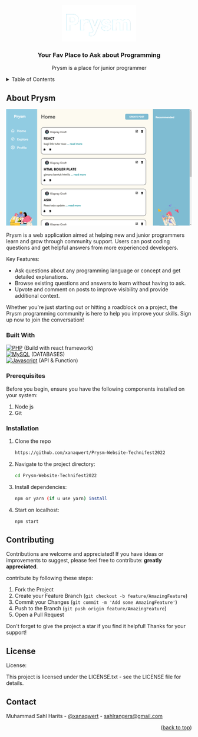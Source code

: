 <!-- PROJECT LOGO -->
<br />
<div align="center">
  <a href="">
    <img src="Images/prysm.png" alt="Logo" width="200px" height="100px">
  </a>

  <h3 align="center">Your Fav Place to Ask about Programming</h3>

  <p align="center">
    Prysm is a place for junior programmer
    <br />
  </p>
</div>



<!-- TABLE OF CONTENTS -->
<details>
  <summary>Table of Contents</summary>
  <ol>
    <li>
      <a href="#about-the-project">About The Project</a>
      <ul>
        <li><a href="#built-with">Built With</a></li>
      </ul>
    </li>
    <li>
      <a href="#getting-started">Getting Started</a>
      <ul>
        <li><a href="#prerequisites">Prerequisites</a></li>
        <li><a href="#installation">Installation</a></li>
      </ul>
    </li>
    <li><a href="#license">License</a></li>
    <li><a href="#contact">Contact</a></li>
  </ol>
</details>



<!-- ABOUT THE PROJECT -->
## About Prysm

<img src="Images/Screenshot (196).png" alt="Screenshot">

Prysm is a web application aimed at helping new and junior programmers learn and grow through community support. Users can post coding questions and get helpful answers from more experienced developers.

Key Features:
* Ask questions about any programming language or concept and get detailed explanations.
* Browse existing questions and answers to learn without having to ask.
* Upvote and comment on posts to improve visibility and provide additional context.

Whether you're just starting out or hitting a roadblock on a project, the Prysm programming community is here to help you improve your skills. Sign up now to join the conversation!



### Built With

[![PHP](https://skillicons.dev/icons?i=js)]() (Build with react framework)
</br>
[![MySQL](https://skillicons.dev/icons?i=firebase)]() (DATABASES)
</br>
[![Javascript](https://skillicons.dev/icons?i=react)]() (API & Function)

### Prerequisites

Before you begin, ensure you have the following components installed on your system:

  1. Node js
  2. Git

### Installation


1. Clone the repo
   ```sh
   https://github.com/xanaqwert/Prysm-Website-Technifest2022
   ```
2. Navigate to the project directory:
   ```sh
   cd Prysm-Website-Technifest2022
   ```
3. Install dependencies:
   ```sh
   npm or yarn (if u use yarn) install
   ```
4. Start on localhost:
   ```sh
   npm start
   ```



<!-- CONTRIBUTING -->
## Contributing

Contributions are welcome and appreciated! If you have ideas or improvements to suggest, please feel free to contribute: **greatly appreciated**.

contribute by following these steps:

1. Fork the Project
2. Create your Feature Branch (`git checkout -b feature/AmazingFeature`)
3. Commit your Changes (`git commit -m 'Add some AmazingFeature'`)
4. Push to the Branch (`git push origin feature/AmazingFeature`)
5. Open a Pull Request

Don't forget to give the project a star if you find it helpful! Thanks for your support!


<!-- LICENSE -->
## License

License:

This project is licensed under the LICENSE.txt - see the LICENSE file for details.

<!-- CONTACT -->
## Contact

Muhammad Sahl Harits - [@xanaqwert](https://twitter.com/xanaqwert) - sahlrangers@gmail.com

<p align="right">(<a href="#readme-top">back to top</a>)</p>
